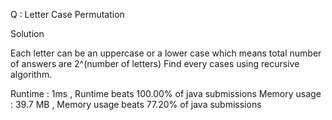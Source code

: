 Q : Letter Case Permutation

Solution 

Each letter can be an uppercase or a lower case
which means total number of answers are 2^(number of letters)
Find every cases using recursive algorithm.

Runtime : 1ms , Runtime beats 100.00% of java submissions
Memory usage : 39.7 MB , Memory usage beats 77.20% of java submissions


